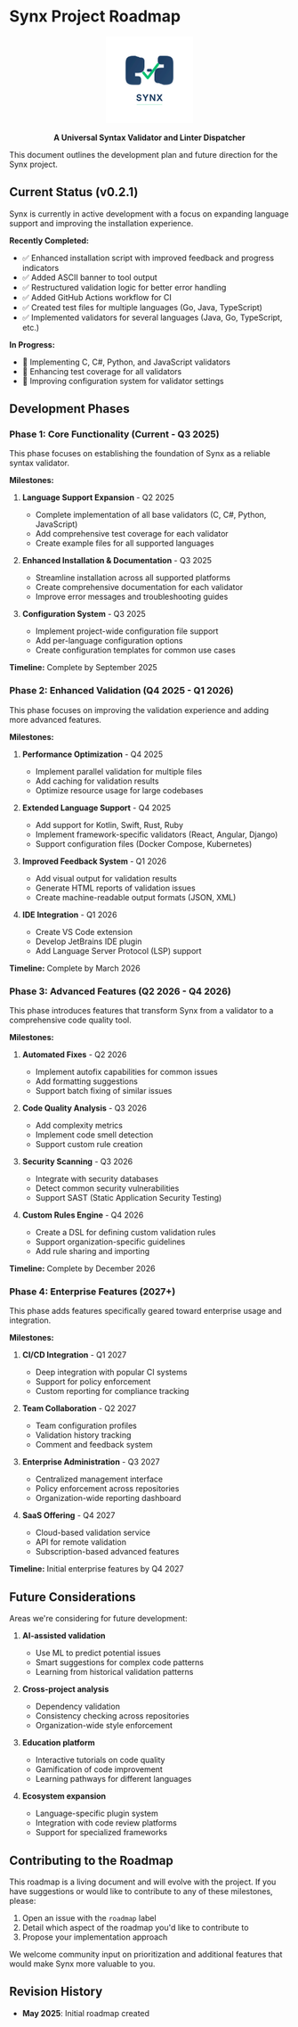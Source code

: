 # Synx Project Roadmap

<div align="center">
<img src="https://raw.githubusercontent.com/A5873/synx/main/source/src/assets/synx-logo-v2.svg" alt="Synx Logo" width="156" height="156">

**A Universal Syntax Validator and Linter Dispatcher**
</div>

This document outlines the development plan and future direction for the Synx project.

## Current Status (v0.2.1)

Synx is currently in active development with a focus on expanding language support and improving the installation experience.

**Recently Completed:**
- ✅ Enhanced installation script with improved feedback and progress indicators
- ✅ Added ASCII banner to tool output
- ✅ Restructured validation logic for better error handling
- ✅ Added GitHub Actions workflow for CI
- ✅ Created test files for multiple languages (Go, Java, TypeScript)
- ✅ Implemented validators for several languages (Java, Go, TypeScript, etc.)

**In Progress:**
- 🔄 Implementing C, C#, Python, and JavaScript validators
- 🔄 Enhancing test coverage for all validators
- 🔄 Improving configuration system for validator settings

## Development Phases

### Phase 1: Core Functionality (Current - Q3 2025)

This phase focuses on establishing the foundation of Synx as a reliable syntax validator.

**Milestones:**
1. **Language Support Expansion** - Q2 2025
   - Complete implementation of all base validators (C, C#, Python, JavaScript)
   - Add comprehensive test coverage for each validator
   - Create example files for all supported languages

2. **Enhanced Installation & Documentation** - Q3 2025
   - Streamline installation across all supported platforms
   - Create comprehensive documentation for each validator
   - Improve error messages and troubleshooting guides

3. **Configuration System** - Q3 2025
   - Implement project-wide configuration file support
   - Add per-language configuration options
   - Create configuration templates for common use cases

**Timeline:** Complete by September 2025

### Phase 2: Enhanced Validation (Q4 2025 - Q1 2026)

This phase focuses on improving the validation experience and adding more advanced features.

**Milestones:**
1. **Performance Optimization** - Q4 2025
   - Implement parallel validation for multiple files
   - Add caching for validation results
   - Optimize resource usage for large codebases

2. **Extended Language Support** - Q4 2025
   - Add support for Kotlin, Swift, Rust, Ruby
   - Implement framework-specific validators (React, Angular, Django)
   - Support configuration files (Docker Compose, Kubernetes)

3. **Improved Feedback System** - Q1 2026
   - Add visual output for validation results
   - Generate HTML reports of validation issues
   - Create machine-readable output formats (JSON, XML)

4. **IDE Integration** - Q1 2026
   - Create VS Code extension
   - Develop JetBrains IDE plugin
   - Add Language Server Protocol (LSP) support

**Timeline:** Complete by March 2026

### Phase 3: Advanced Features (Q2 2026 - Q4 2026)

This phase introduces features that transform Synx from a validator to a comprehensive code quality tool.

**Milestones:**
1. **Automated Fixes** - Q2 2026
   - Implement autofix capabilities for common issues
   - Add formatting suggestions
   - Support batch fixing of similar issues

2. **Code Quality Analysis** - Q3 2026
   - Add complexity metrics
   - Implement code smell detection
   - Support custom rule creation

3. **Security Scanning** - Q3 2026
   - Integrate with security databases
   - Detect common security vulnerabilities
   - Support SAST (Static Application Security Testing)

4. **Custom Rules Engine** - Q4 2026
   - Create a DSL for defining custom validation rules
   - Support organization-specific guidelines
   - Add rule sharing and importing

**Timeline:** Complete by December 2026

### Phase 4: Enterprise Features (2027+)

This phase adds features specifically geared toward enterprise usage and integration.

**Milestones:**
1. **CI/CD Integration** - Q1 2027
   - Deep integration with popular CI systems
   - Support for policy enforcement
   - Custom reporting for compliance tracking

2. **Team Collaboration** - Q2 2027
   - Team configuration profiles
   - Validation history tracking
   - Comment and feedback system

3. **Enterprise Administration** - Q3 2027
   - Centralized management interface
   - Policy enforcement across repositories
   - Organization-wide reporting dashboard

4. **SaaS Offering** - Q4 2027
   - Cloud-based validation service
   - API for remote validation
   - Subscription-based advanced features

**Timeline:** Initial enterprise features by Q4 2027

## Future Considerations

Areas we're considering for future development:

1. **AI-assisted validation**
   - Use ML to predict potential issues
   - Smart suggestions for complex code patterns
   - Learning from historical validation patterns

2. **Cross-project analysis**
   - Dependency validation
   - Consistency checking across repositories
   - Organization-wide style enforcement

3. **Education platform**
   - Interactive tutorials on code quality
   - Gamification of code improvement
   - Learning pathways for different languages

4. **Ecosystem expansion**
   - Language-specific plugin system
   - Integration with code review platforms
   - Support for specialized frameworks

## Contributing to the Roadmap

This roadmap is a living document and will evolve with the project. If you have suggestions or would like to contribute to any of these milestones, please:

1. Open an issue with the `roadmap` label
2. Detail which aspect of the roadmap you'd like to contribute to
3. Propose your implementation approach

We welcome community input on prioritization and additional features that would make Synx more valuable to you.

## Revision History

- **May 2025**: Initial roadmap created
